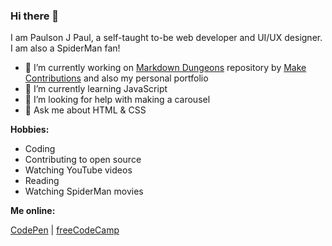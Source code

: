 ### Hi there 👋

I am Paulson J Paul, a self-taught to-be web developer and UI/UX designer. I am also a SpiderMan fan!

- 🔭 I’m currently working on [Markdown Dungeons](https://github.com/MakeContributions/markdown-dungeon) repository by [Make Contributions](https://github.com/MakeContributions) and also my personal portfolio
- 🌱 I’m currently learning JavaScript
- 🤔 I’m looking for help with making a carousel
- 💬 Ask me about HTML & CSS

**Hobbies:**

- Coding
- Contributing to open source
- Watching YouTube videos
- Reading
- Watching SpiderMan movies

**Me online:**

[CodePen](https://codepen.io/paulsonjpaul) | [freeCodeCamp](https://www.freecodecamp.org/paulsonjpaul)

